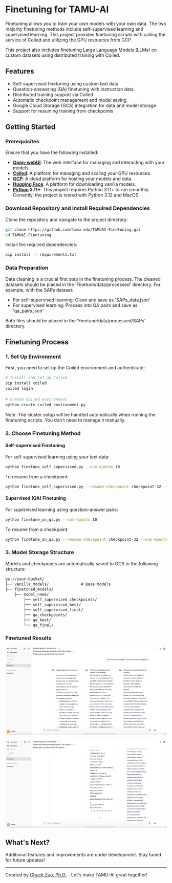 # Finetuning for TAMU-AI

Finetuning allows you to train your own models with your own data. The two majority finetuning methods include self-supervised learning and supervised learning. This project provides finetuning scripts with calling the service of Coiled and utilizing the GPU resources from GCP.

This project also includes finetuning Large Language Models (LLMs) on custom datasets using distributed training with Coiled.

## Features

- Self-supervised finetuning using custom text data
- Question-answering (QA) finetuning with instruction data
- Distributed training support via Coiled
- Automatic checkpoint management and model saving
- Google Cloud Storage (GCS) integration for data and model storage
- Support for resuming training from checkpoints

## Getting Started

### Prerequisites

Ensure that you have the following installed:

- **[Open-webUI](https://openwebui.com/)**: The web interface for managing and interacting with your models.
- **[Coiled](https://coiled.io/)**: A platform for managing and scaling your GPU resources.
- **[GCP](https://cloud.google.com/)**: A cloud platform for hosting your models and data.
- **[Hugging Face](https://huggingface.co/)**: A platform for downloading vanilla models.
- **[Python](https://www.python.org/) 3.11+**: This project requires Python 3.11+ to run smoothly. Currently, the project is tested with Python 3.12 and MacOS.

### Download Repository and Install Required Dependencies

Clone the repository and navigate to the project directory:

```bash
git clone https://github.com/tamu-edu/TAMUAI-Finetuning.git
cd TAMUAI-Finetuning
```

Install the required dependencies:

```bash
pip install -r requirements.txt
```

### Data Preparation

Data cleaning is a crucial first step in the finetuning process. The cleaned datasets should be placed in the 'Finetune/data/processed' directory. For example, with the SAPs dataset:

- For self-supervised learning: Clean and save as 'SAPs_data.json'
- For supervised learning: Process into QA pairs and save as 'qa_pairs.json'

Both files should be placed in the 'Finetune/data/processed/SAPs' directory.

## Finetuning Process

### 1. Set Up Environment

First, you need to set up the Coiled environment and authenticate:

```bash
# Install and set up Coiled
pip install coiled
coiled login

# Create Coiled environment
python create_coiled_environment.py
```

Note: The cluster setup will be handled automatically when running the finetuning scripts. You don't need to manage it manually.

### 2. Choose Finetuning Method

#### Self-supervised Finetuning
For self-supervised learning using your text data:

```bash
python finetune_self_supervised.py --num-epochs 10
```

To resume from a checkpoint:
```bash
python finetune_self_supervised.py --resume-checkpoint checkpoint-32 --num-epochs 15
```

#### Supervised (QA) Finetuning
For supervised learning using question-answer pairs:

```bash
python finetune_on_qa.py --num-epochs 10
```

To resume from a checkpoint:
```bash
python finetune_on_qa.py --resume-checkpoint checkpoint-32 --num-epochs 15
```

### 3. Model Storage Structure

Models and checkpoints are automatically saved to GCS in the following structure:

```
gs://your-bucket/
├── vanilla_models/              # Base models
├── finetuned_models/
    ├── model_name/
        ├── self_supervised_checkpoints/
        ├── self_supervised_best/
        ├── self_supervised_final/
        ├── qa_checkpoints/
        ├── qa_best/
        └── qa_final/
```

### Finetuned Results

![1732649232901](image/README/1732649232901.png)

![1732649303166](image/README/1732649303166.png)

## What's Next?

Additional features and improvements are under development. Stay tuned for future updates!

---

Created by [Chuck Zuo, Ph.D.](https://github.com/dkflameEDU) - Let's make TAMU-AI great together!
